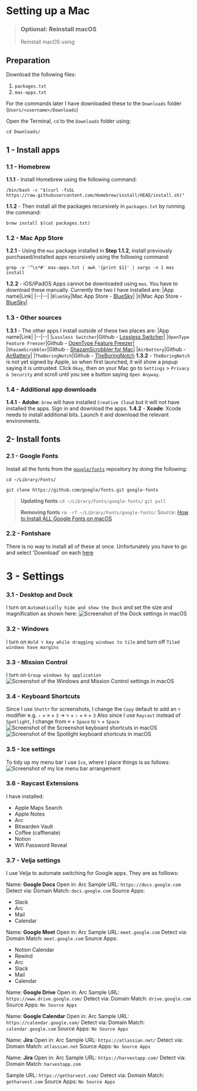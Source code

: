 # Setting up a Mac

> ### Optional: Reinstall macOS
> Reinstall macOS using 

## Preparation
Download the following files:

 1. `packages.txt` 
 2. `mas-apps.txt`

For the commands later I have downloaded these to the `Downloads` folder (`Users/<username>/Downloads`) 

Open the Terminal, `cd` to the `Downloads` folder using:
```
cd Downloads/
```

## 1 - Install apps
### 1.1 - Homebrew
**1.1.1** - Install Homebrew using the following command:
```
/bin/bash -c "$(curl -fsSL https://raw.githubusercontent.com/Homebrew/install/HEAD/install.sh)"
```
**1.1.2** - Then install all the packages recursively in `packages.txt` by running the command:
```
brew install $(cat packages.txt)
```
### 1.2 - Mac App Store
**1.2.1** - Using the `mas` package installed in **Step 1.1.2**, install previously purchased/installed apps recursively using the following command:
```
grep -v '^\s*#' mas-apps.txt | awk '{print $1}' | xargs -n 1 mas install
```
**1.2.2** - iOS/iPadOS Apps cannot be downloaded using `mas`. You have to download these manually. Currently the two I have installed are:
|App name|Link|
|--|--|
|`BlueSky`|Mac App Store - [BlueSky](https://apps.apple.com/gb/app/bluesky-social/id6444370199)|
|`X`|Mac App Store - [BlueSky](https://apps.apple.com/gb/app/x/id333903271)|
### 1.3 - Other sources
**1.3.1** - The other apps I install outside of these two places are:
|App name|Link|
|--|--|
|`Lossless Switcher`|Github - [Lossless Switcher](https://github.com/vincentneo/LosslessSwitcher)|
|`OpenType Feature Freezer`|Github - [OpenType Feature Freezer](https://twardoch.github.io/fonttools-opentype-feature-freezer/)|
|`ShazamScrobbler`|Github - [ShazamScrobbler for Mac](https://github.com/ShazamScrobbler/macos-app)|
|`AirBattery`|Github - [AirBattery](https://lihaoyun6.github.io/airbattery/)|
|`TheBoringNotch`|Github - [TheBoringNotch](https://github.com/TheBoredTeam/boring.notch)
**1.3.2** - `TheBoringNotch` is not yet signed by Apple, so when first launched, it will show a popup saying it is untrusted. Click `Okay`, then on your Mac go to `Settings` > `Privacy & Security`  and scroll until you see a button saying `Open Anyway`.
### 1.4 - Additional app downloads
**1.4.1** - **Adobe**:  `brew` will have installed `Creative Cloud` but it will not have installed the apps. Sign in and download the apps.
**1.4.2** - **Xcode**: Xcode needs to install additional bits. Launch it and download the relevant environments.

## 2- Install fonts
### 2.1 - Google Fonts
Install all the fonts from the [`google/fonts`](https://github.com/google/fonts) repository by doing the following:
```
cd ~/Library/Fonts/
```
```
git clone https://github.com/google/fonts.git google-fonts
```

> **Updating fonts** 
> ``` cd ~/Library/Fonts/google-fonts/ ``` 
> ``` git pull ```
> 
> **Removing fonts** 
> ``` rm -rf ~/Library/Fonts/google-fonts/ ``` 
> Source: [How to Install ALL Google Fonts on
> macOS](https://www.junian.net/tech/macos-google-fonts/)

### 2.2 - Fontshare
There is no way to install all of these at once. Unfortunately you have to go and select 'Download' on each [here](https://www.fontshare.com)

# 3 - Settings
### 3.1 - Desktop and Dock
I turn on `Automatically hide and show the Dock` and set the size and magnification as shown here:
![Screenshot of the Dock settings in macOS](Desktop-and-Dock-settings.png)

### 3.2 - Windows
I turn on `Hold ⌥ key while dragging windows to tile` and turn off `Tiled windows have margins`

### 3.3 - Mission Control
I turn on `Group windows by application`
![Screenshot of the Windows and Mission Control settings in macOS](Windows-and-Mission-Control-settings.png)

### 3.4 - Keyboard Shortcuts
Since I use `Shottr` for screenshots, I change the `Copy` default to add an `⌥` modifier e.g. `⇧` + `⌘` + `3` -> `⌥` + `⇧` + `⌘` + `3`
Also since I use `Raycast` instead of `Spotlight`, I change from `⌘` + `Space` to `⌥` + `Space`
![Screenshot of the Screenshot keyboard shortcuts in macOS](Screenshot-shortcuts.png)
![Screenshot of the Spotlight keyboard shortcuts in macOS](Spotlight-shortcuts.png)

### 3.5 - Ice settings
To tidy up my menu bar I use `Ice`, where I place things is as follows:
![Screenshot of my Ice menu bar arrangement](Ice-settings.png)


### 3.6 - Raycast Extensions
I have installed:
- Apple Maps Search
- Apple Notes
- Arc
- Bitwarden Vault
- Coffee (caffienate)
- Notion
- Wifi Password Reveal

### 3.7 - Velja settings
I use Velja to automate switching for Google apps. They are as folllows:

Name: **Google Docs**
Open in: Arc
Sample URL: `https://docs.google.com`
Detect via: Domain
Match: `docs.google.com`
Source Apps:
- Slack
- Arc
- Mail
- Calendar

Name: **Google Meet**
Open in: Arc
Sample URL: `meet.google.com`
Detect via: Domain
Match: `meet.google.com`
Source Apps:
- Notion Calendar
- Rewind
- Arc
- Slack
- Mail
- Calendar

Name: **Google Drive**
Open in: Arc
Sample URL: `https://www.drive.google.com/`
Detect via: Domain
Match: `drive.google.com`
Source Apps: `No Source Apps`

Name: **Google Calendar**
Open in: Arc
Sample URL: `https://calendar.google.com/`
Detect via: Domain
Match: `calendar.google.com`
Source Apps: `No Source Apps`

Name: **Jira**
Open in: Arc
Sample URL: `https://atlassian.net/`
Detect via: Domain
Match: `atlassian.net`
Source Apps: `No Source Apps`

Name: **Jira**
Open in: Arc
Sample URL: `https://harvestapp.com/`
Detect via: Domain
Match: `harvestapp.com`

Sample URL: `https://getharvest.com/`
Detect via: Domain
Match: `getharvest.com`
Source Apps: `No Source Apps`

